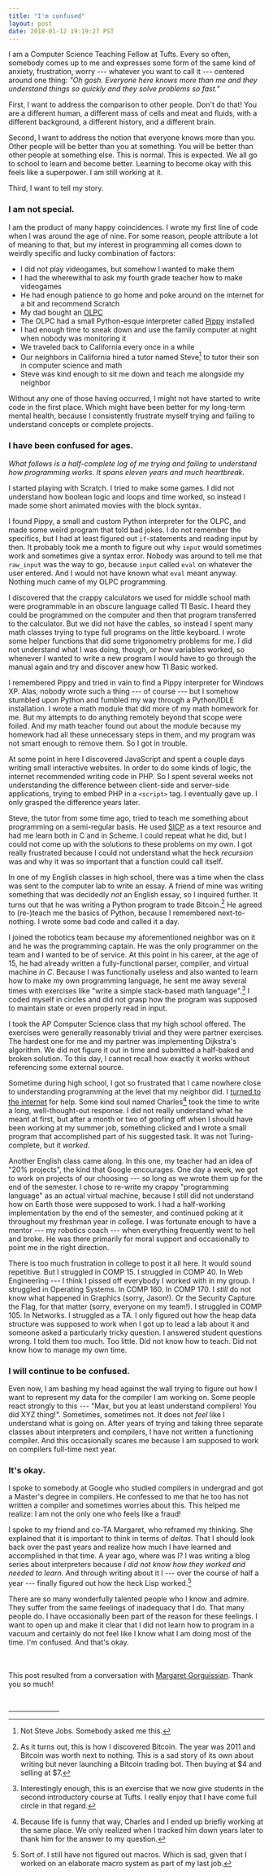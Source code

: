 ```yaml
---
title: "I'm confused"
layout: post
date: 2018-01-12 19:19:27 PST
---
```


I am a Computer Science Teaching Fellow at Tufts. Every so often, somebody
comes up to me and expresses some form of the same kind of anxiety,
frustration, worry --- whatever you want to call it --- centered around one
thing: _"Oh gosh. Everyone here knows more than me and they understand things
so quickly and they solve problems so fast."_

First, I want to address the comparison to other people. Don't do that! You are
a different human, a different mass of cells and meat and fluids, with a
different background, a different history, and a different brain.

Second, I want to address the notion that everyone knows more than you. Other
people will be better than you at something. You will be better than other people at
something else. This is normal. This is expected. We all go to school to learn
and become better. Learning to become okay with this feels like a superpower. I
am still working at it.

Third, I want to tell my story.


### I am not special.

I am the product of many happy coincidences. I wrote my first line of code when
I was around the age of nine. For some reason, people attribute a lot of
meaning to that, but my interest in programming all comes down to weirdly
specific and lucky combination of factors:

* I did not play videogames, but somehow I wanted to make them
* I had the wherewithal to ask my fourth grade teacher how to make videogames
* He had enough patience to go home and poke around on the internet for a bit
  and recommend Scratch
* My dad bought an [OLPC]
* The OLPC had a small Python-esque interpreter called [Pippy] installed
* I had enough time to sneak down and use the family computer at night when
  nobody was monitoring it
* We traveled back to California every once in a while
* Our neighbors in California hired a tutor named Steve[^jobs] to tutor their
  son in computer science and math
* Steve was kind enough to sit me down and teach me alongside my neighbor

Without any one of those having occurred, I might not have started to write
code in the first place. Which might have been better for my long-term mental
health, because I consistently frustrate myself trying and failing to
understand concepts or complete projects.


### I have been confused for ages.

_What follows is a half-complete log of me trying and failing to understand how
programming works. It spans eleven years and much heartbreak._

I started playing with Scratch. I tried to make some games. I did not
understand how boolean logic and loops and time worked, so instead I made some
short animated movies with the block syntax.

I found Pippy, a small and custom Python interpreter for the OLPC, and made
some weird program that told bad jokes. I do not remember the specifics, but I
had at least figured out `if`-statements and reading input by then. It probably
took me a month to figure out why `input` would sometimes work and sometimes
give a syntax error. Nobody was around to tell me that `raw_input` was the way
to go, because `input` called `eval` on whatever the user entered. And I would
not have known what `eval` meant anyway. Nothing much came of my OLPC
programming.

I discovered that the crappy calculators we used for middle school math were
programmable in an obscure language called TI Basic. I heard they could be
programmed on the computer and then that program transferred to the calculator.
But we did not have the cables, so instead I spent many math classes trying to
type full programs on the little keyboard. I wrote some helper functions that
did some trigonometry problems for me. I did not understand what I was doing,
though, or how variables worked, so whenever I wanted to write a new program I
would have to go through the manual again and try and discover anew how TI
Basic worked.

I remembered Pippy and tried in vain to find a Pippy interpreter for Windows
XP. Alas, nobody wrote such a thing --- of course --- but I somehow stumbled
upon Python and fumbled my way through a Python/IDLE installation. I wrote a
math module that did more of my math homework for me. But my attempts to do
anything remotely beyond that scope were foiled. And my math teacher found out
about the module because my homework had all these unnecessary steps in them,
and my program was not smart enough to remove them. So I got in trouble.

At some point in here I discovered JavaScript and spent a couple days writing
small interactive websites. In order to do some kinds of logic, the internet
recommended writing code in PHP. So I spent several weeks not understanding the
difference between client-side and server-side applications, trying to embed
PHP in a `<script>` tag. I eventually gave up. I only grasped the difference
years later.

Steve, the tutor from some time ago, tried to teach me something about
programming on a semi-regular basis. He used [SICP] as a text resource and had
me learn both in C and in Scheme. I could repeat what he did, but I could not
come up with the solutions to these problems on my own. I got really frustrated
because I could not understand what the heck *recursion* was and why it was so
important that a function could call itself.

In one of my English classes in high school, there was a time when the class
was sent to the computer lab to write an essay. A friend of mine was writing
something that was decidedly *not* an English essay, so I inquired further. It
turns out that he was writing a Python program to trade Bitcoin.[^bitcoin] He
agreed to (re-)teach me the basics of Python, because I remembered
next-to-nothing. I wrote some bad code and called it a day.

I joined the robotics team because my aforementioned neighbor was on it and he
was the programming captain. He was the only programmer on the team and I
wanted to be of service. At this point in his career, at the age of 15, he had
already written a fully-functional parser, compiler, and virtual machine *in
C*. Because I was functionally useless and also wanted to learn how to make my
own programming language, he sent me away several times with exercises like
"write a simple stack-based math language".[^rpncalc] I coded myself in circles
and did not grasp how the program was supposed to maintain state or even
properly read in input.

I took the AP Computer Science class that my high school offered. The exercises
were generally reasonably trivial and they were partner exercises. The hardest
one for me and my partner was implementing Dijkstra's algorithm. We did not
figure it out in time and submitted a half-baked and broken solution. To this
day, I cannot recall how exactly it works without referencing some external
source.

Sometime during high school, I got so frustrated that I came nowhere close to
understanding programming at the level that my neighbor did. I [turned to the
internet][StackOverflow] for help. Some kind soul named Charles[^charles] took
the time to write a long, well-thought-out response. I did not really
understand what he meant at first, but after a month or two of goofing off when
I should have been working at my summer job, something clicked and I wrote a
small program that accomplished part of his suggested task. It was not
Turing-complete, but it *worked*.

Another English class came along. In this one, my teacher had an idea of "20%
projects", the kind that Google encourages. One day a week, we got to work on
projects of our choosing --- so long as we wrote them up for the end of the
semester. I chose to re-write my crappy "programming language" as an actual
virtual machine, because I still did not understand how on Earth those were
supposed to work. I had a half-working implementation by the end of the
semester, and continued poking at it throughout my freshman year in college. I
was fortunate enough to have a mentor --- my robotics coach --- when everything
frequently went to hell and broke. He was there primarily for moral support and
occasionally to point me in the right direction.

There is too much frustration in college to post it all here. It would sound
repetitive. But I struggled in COMP 15. I struggled in COMP 40. In Web
Engineering --- I think I pissed off everybody I worked with in my group. I
struggled in Operating Systems. In COMP 160. In COMP 170. I *still* do not know
what happened in Graphics (sorry, Jason!). Or the Security Capture the Flag,
for that matter (sorry, everyone on my team!). I struggled in COMP 105. In
Networks. I struggled as a TA. I only figured out how the heap data structure
was supposed to work when I got up to lead a lab about it and someone asked a
particularly tricky question. I answered student questions wrong. I told them
too much. Too little. Did not know how to teach. Did not know how to manage my
own time.


### I will continue to be confused.

Even now, I am bashing my head against the wall trying to figure out how I want
to represent my data for the compiler I am working on. Some people react
strongly to this --- "Max, but you at least understand compilers! You did XYZ
thing!". Sometimes, sometimes not. It does not *feel* like I understand what is
going on. After years of trying and taking three separate classes about
interpreters and compilers, I have not written a functioning compiler. And this
occasionally scares me because I am supposed to work on compilers full-time
next year.


### It's okay.

I spoke to somebody at Google who studied compilers in undergrad and got a
Master's degree in compilers. He confessed to me that he too has not written a
compiler and sometimes worries about this. This helped me realize: I am not the
only one who feels like a fraud!

I spoke to my friend and co-TA Margaret, who reframed my thinking. She
explained that it is important to think in terms of *deltas*. That I should
look back over the past years and realize how much I have learned and
accomplished in that time. A year ago, where was I? I was writing a blog series
about interpreters because *I did not know how they worked and needed to
learn*. And through writing about it I --- over the course of half a year ---
finally figured out how the heck Lisp worked.[^macros]

There are so many wonderfully talented people who I know and admire. They
suffer from the same feelings of inadequacy that I do. That many people do. I
have occasionally been part of the reason for these feelings. I want to open up
and make it clear that I did not learn how to program in a vacuum and certainly
do not feel like I know what I am doing most of the time. I'm confused. And
that's okay.

<br /><br />
This post resulted from a conversation with [Margaret Gorguissian][Margaret].
Thank you so much!

[OLPC]: https://en.wikipedia.org/wiki/One_Laptop_per_Child
[Pippy]: http://wiki.laptop.org/go/Pippy
[Margaret]: http://teragr.am
[SICP]: https://mitpress.mit.edu/sicp/full-text/book/book.html
[StackOverflow]: https://stackoverflow.com/q/6887471/569183

<br />
<hr style="width: 100px;" />
<!-- Footnotes -->

[^bitcoin]:
    As it turns out, this is how I discovered Bitcoin. The year was 2011 and
    Bitcoin was worth next to nothing. This is a sad story of its own about
    writing but never launching a Bitcoin trading bot. Then buying at $4 and
    selling at $7.

[^rpncalc]:
    Interestingly enough, this is an exercise that we now give students in the
    second introductory course at Tufts. I really enjoy that I have come full
    circle in that regard.

[^jobs]: Not Steve Jobs. Somebody asked me this.

[^charles]:
    Because life is funny that way, Charles and I ended up briefly working at
    the same place. We only realized when I tracked him down years later to
    thank him for the answer to my question.

[^macros]:
    Sort of. I still have not figured out macros.  Which is sad, given that I
    worked on an elaborate macro system as part of my last job.
